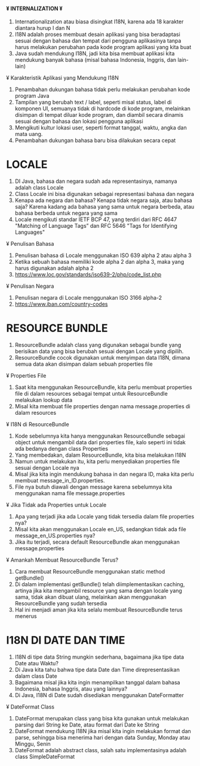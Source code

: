 
#### ¥ INTERNALIZATION ¥ ####

1. Internationalization atau biasa disingkat I18N, karena ada 18 karakter diantara hurup I dan N
2. I18N adalah proses membuat desain aplikasi yang bisa beradaptasi sesuai dengan bahasa dan tempat dari pengguna aplikasinya tanpa harus melakukan perubahan pada kode program aplikasi yang kita buat
3. Java sudah mendukung I18N, jadi kita bisa membuat aplikasi kita mendukung banyak bahasa (misal bahasa Indonesia, Inggris, dan lain-lain)


¥ Karakteristik Aplikasi yang Mendukung I18N

1. Penambahan dukungan bahasa tidak perlu melakukan perubahan kode program Java
2. Tampilan yang berubah text / label, seperti misal status, label di komponen UI, semuanya tidak di hardcode di kode program, melainkan disimpan di tempat diluar kode program, dan diambil secara dinamis sesuai dengan bahasa dan lokasi pengguna aplikasi
3. Mengikuti kultur lokasi user, seperti format tanggal, waktu, angka dan mata uang.
4. Penambahan dukungan bahasa baru bisa dilakukan secara cepat


# LOCALE

1. DI Java, bahasa dan negara sudah ada representasinya, namanya adalah class Locale
2. Class Locale ini bisa digunakan sebagai representasi bahasa dan negara
3. Kenapa ada negara dan bahasa? Kenapa tidak negara saja, atau bahasa saja? Karena kadang ada bahasa yang sama untuk negara berbeda, atau bahasa berbeda untuk negara yang sama
4. Locale mengikuti standar IETF BCP 47, yang terdiri dari RFC 4647 "Matching of Language Tags” dan RFC 5646 "Tags for Identifying Languages"

¥ Penulisan Bahasa

1. Penulisan bahasa di Locale menggunakan ISO 639 alpha 2 atau alpha 3
2. Ketika sebuah bahasa memiliki kode alpha 2 dan alpha 3, maka yang harus digunakan adalah alpha 2
3. https://www.loc.gov/standards/iso639-2/php/code_list.php 

¥ Penulisan Negara

1. Penulisan negara di Locale menggunakan ISO 3166 alpha-2
2. https://www.iban.com/country-codes 

# RESOURCE BUNDLE

1. ResourceBundle adalah class yang digunakan sebagai bundle yang berisikan data yang bisa berubah sesuai dengan Locale yang dipilih.
2. ResourceBundle cocok digunakan untuk menyimpan data I18N, dimana semua data akan disimpan dalam sebuah properties file

¥ Properties File
1. Saat kita menggunakan ResourceBundle, kita perlu membuat properties file di dalam resources sebagai tempat untuk ResourceBundle melakukan lookup data
2. Misal kita membuat file properties dengan nama message.properties di dalam resources


¥ I18N di ResourceBundle
1. Kode sebelumnya kita hanya menggunakan ResourceBundle sebagai object untuk mengambil data dari properties file, kalo seperti ini tidak ada bedanya dengan class Properties
2. Yang membedakan, dalam ResourceBundle, kita bisa melakukan I18N
3. Namun untuk melakukan itu, kita perlu menyediakan properties file sesuai dengan Locale nya
4. Misal jika kita ingin mendukung bahasa in dan negara ID, maka kita perlu membuat message_in_ID.properties.
5. File nya butuh diawali dengan message karena sebelumnya kita menggunakan nama file message.properties

¥ Jika Tidak ada Properties untuk Locale
1. Apa yang terjadi jika ada Locale yang tidak tersedia dalam file properties nya?
2. Misal kita akan menggunakan Locale en_US, sedangkan tidak ada file message_en_US.properties nya?
3. Jika itu terjadi, secara default ResourceBundle akan menggunakan message.properties

¥ Amankah Membuat ResourceBundle Terus?
1. Cara membuat ResourceBundle menggunakan static method getBundle()
2. Di dalam implementasi getBundle() telah diimplementasikan caching, artinya jika kita mengambil resource yang sama dengan locale yang sama, tidak akan dibuat ulang, melainkan akan menggunakan ResourceBundle yang sudah tersedia
3. Hal ini menjadi aman jika kita selalu membuat ResourceBundle terus menerus


# I18N DI DATE DAN TIME

1. I18N di tipe data String mungkin sederhana, bagaimana jika tipe data Date atau Waktu?
2. Di Java kita tahu bahwa tipe data Date dan Time direpresentasikan dalam class Date
3. Bagaimana misal jika kita ingin menampilkan tanggal dalam bahasa Indonesia, bahasa Inggris, atau yang lainnya?
4. Di Java, I18N di Date sudah disediakan menggunakan DateFormatter

¥ DateFormat Class
1. DateFormat merupakan class yang bisa kita gunakan untuk melakukan parsing dari String ke Date, atau format dari Date ke String
2. DateFormat mendukung I18N jika misal kita ingin melakukan format dan parse, sehingga bisa menerima hari dengan data Sunday, Monday atau Minggu, Senin
3. DateFormat adalah abstract class, salah satu implementasinya adalah class SimpleDateFormat








